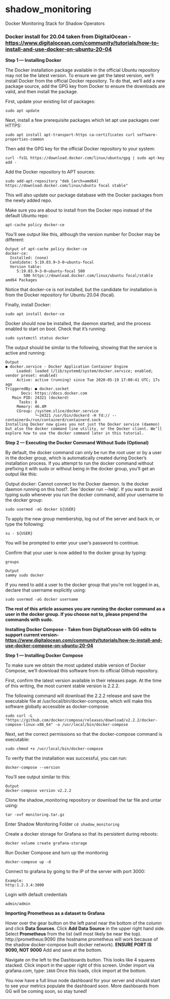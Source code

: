 # shadow_monitoring
Docker Monitoring Stack for Shadow Operators

### Docker install for 20.04 taken from DigitalOcean - https://www.digitalocean.com/community/tutorials/how-to-install-and-use-docker-on-ubuntu-20-04

**Step 1 — Installing Docker**

The Docker installation package available in the official Ubuntu repository may not be the latest version. To ensure we get the latest version, we’ll install Docker from the official Docker repository. To do that, we’ll add a new package source, add the GPG key from Docker to ensure the downloads are valid, and then install the package.

First, update your existing list of packages:

```sudo apt update```
 
Next, install a few prerequisite packages which let apt use packages over HTTPS:

```sudo apt install apt-transport-https ca-certificates curl software-properties-common```
 
Then add the GPG key for the official Docker repository to your system:

```curl -fsSL https://download.docker.com/linux/ubuntu/gpg | sudo apt-key add -```
 
Add the Docker repository to APT sources:

```sudo add-apt-repository "deb [arch=amd64] https://download.docker.com/linux/ubuntu focal stable"```
 
This will also update our package database with the Docker packages from the newly added repo.

Make sure you are about to install from the Docker repo instead of the default Ubuntu repo:

```apt-cache policy docker-ce```
 
You’ll see output like this, although the version number for Docker may be different:
```
Output of apt-cache policy docker-ce
docker-ce:
  Installed: (none)
  Candidate: 5:19.03.9~3-0~ubuntu-focal
  Version table:
     5:19.03.9~3-0~ubuntu-focal 500
        500 https://download.docker.com/linux/ubuntu focal/stable amd64 Packages
 ```
Notice that docker-ce is not installed, but the candidate for installation is from the Docker repository for Ubuntu 20.04 (focal).

Finally, install Docker:

```sudo apt install docker-ce```
 
Docker should now be installed, the daemon started, and the process enabled to start on boot. Check that it’s running:

```sudo systemctl status docker```
 
The output should be similar to the following, showing that the service is active and running:
```
Output
● docker.service - Docker Application Container Engine
     Loaded: loaded (/lib/systemd/system/docker.service; enabled; vendor preset: enabled)
     Active: active (running) since Tue 2020-05-19 17:00:41 UTC; 17s ago
TriggeredBy: ● docker.socket
       Docs: https://docs.docker.com
   Main PID: 24321 (dockerd)
      Tasks: 8
     Memory: 46.4M
     CGroup: /system.slice/docker.service
             └─24321 /usr/bin/dockerd -H fd:// --containerd=/run/containerd/containerd.sock
Installing Docker now gives you not just the Docker service (daemon) but also the docker command line utility, or the Docker client. We’ll explore how to use the docker command later in this tutorial.
```
**Step 2 — Executing the Docker Command Without Sudo (Optional)**

By default, the docker command can only be run the root user or by a user in the docker group, which is automatically created during Docker’s installation process. If you attempt to run the docker command without prefixing it with sudo or without being in the docker group, you’ll get an output like this:

Output
docker: Cannot connect to the Docker daemon. Is the docker daemon running on this host?.
See 'docker run --help'.
If you want to avoid typing sudo whenever you run the docker command, add your username to the docker group:

```sudo usermod -aG docker ${USER}```
 
To apply the new group membership, log out of the server and back in, or type the following:

```su - ${USER}```
 
You will be prompted to enter your user’s password to continue.

Confirm that your user is now added to the docker group by typing:
```
groups
 ```
 ```
Output
sammy sudo docker
```
If you need to add a user to the docker group that you’re not logged in as, declare that username explicitly using:

```sudo usermod -aG docker username```
 
**The rest of this article assumes you are running the docker command as a user in the docker group. If you choose not to, please prepend the commands with sudo.**

**Installing Docker Compose - Taken from DigitalOcean with GG edits to support current version- https://www.digitalocean.com/community/tutorials/how-to-install-and-use-docker-compose-on-ubuntu-20-04**


**Step 1 — Installing Docker Compose**

To make sure we obtain the most updated stable version of Docker Compose, we’ll download this software from its official Github repository.

First, confirm the latest version available in their releases page. At the time of this writing, the most current stable version is 2.2.2.

The following command will download the 2.2.2 release and save the executable file at /usr/local/bin/docker-compose, which will make this software globally accessible as docker-compose:

```sudo curl -L "https://github.com/docker/compose/releases/download/v2.2.2/docker-compose-linux-x86_64" -o /usr/local/bin/docker-compose```
 
Next, set the correct permissions so that the docker-compose command is executable:

```sudo chmod +x /usr/local/bin/docker-compose```
 
To verify that the installation was successful, you can run:

```docker-compose --version```
 
You’ll see output similar to this:
```
Output
docker-compose version v2.2.2
```


Clone the shadow_monitoring repository or download the tar file and untar using:

```tar -xvf monitoring.tar.gz```

Enter Shadow Monitoring Folder
```cd shadow_monitoring```

Create a docker storage for Grafana so that its persistent during reboots:

```docker volume create grafana-storage```

Run Docker Compose and turn up the monitoring

```docker-compose up -d```

Connect to grafana by going to the IP of the server with port 3000:

```
Example:
http:1.2.3.4:3000
```
Login with default credentials

```admin/admin```

**Importing Prometheus as a dataset to Grafana**

Hover over the gear button on the left panel near the bottom of the column and click **Data Sources**.  Click **Add Data Source** in the upper right hand side.  Select **Prometheus** from the list (will most likely be near the top).  http://prometheus:9090 (the hostname prometheus will work because of the shadow docker-compose built docker network).  **ENSURE PORT IS 9090, NOT 9000**  Add and save at the bottom. 

Navigate on the left to the Dashboards button.  This looks like 4 squares stacked.  Click import in the upper right of this screen.  Under import via grafana.com, type:
```1860```
Once this loads, click import at the bottom.

You now have a full linux node dashboard for your server and should start to see your metrics populate the dashboard soon.  More dashboards from GG will be coming soon, so stay tuned!
